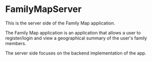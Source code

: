 # FamilyMapServer

This is the server side of the Family Map application. 

The Family Map application is an application that allows a user to register/login and view a geographical summary of the user's family members. 

The server side focuses on the backend implementation of the app.
